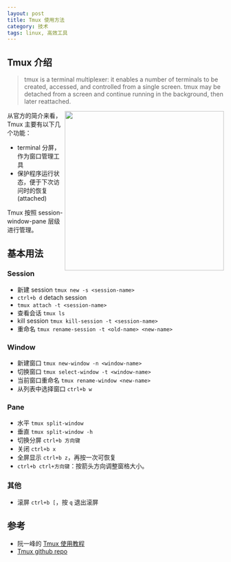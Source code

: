 ```yaml
---
layout: post
title: Tmux 使用方法
category: 技术
tags: linux, 高效工具
---
```


## Tmux 介绍

> tmux is a terminal multiplexer: it enables a number of terminals to be created, accessed, and controlled from a single screen. tmux may be detached from a screen and continue running in the background, then later reattached.

<img src="https://i.bmp.ovh/imgs/2020/05/8f31f0edbf5f04c5.png" width="370" align="right"/>

从官方的简介来看，Tmux 主要有以下几个功能：

- terminal 分屏，作为窗口管理工具
- 保护程序运行状态，便于下次访问时的恢复 (attached)

Tmux 按照 session-window-pane 层级进行管理。


## 基本用法

### Session

- 新建 session `tmux new -s <session-name>`
- `ctrl+b d` detach session
- `tmux attach -t <session-name>`
- 查看会话 `tmux ls`
- kill session `tmux kill-session -t <session-name>`
- 重命名 `tmux rename-session -t <old-name> <new-name>`

### Window

- 新建窗口 `tmux new-window -n <window-name>`
- 切换窗口 `tmux select-window -t <window-name>`
- 当前窗口重命名 `tmux rename-window <new-name>`
- 从列表中选择窗口 `ctrl+b w`

### Pane

- 水平 `tmux split-window`
- 垂直 `tmux split-window -h`
- 切换分屏 `ctrl+b 方向键`
- 关闭 `ctrl+b x`
- 全屏显示 `ctrl+b z`，再按一次可恢复
- `ctrl+b ctrl+方向键`：按箭头方向调整窗格大小。

### 其他

- 滚屏 `ctrl+b [`，按 `q` 退出滚屏

## 参考

- 阮一峰的 [Tmux 使用教程](http://www.ruanyifeng.com/blog/2019/10/tmux.html) 
- [Tmux github repo](https://github.com/tmux/tmux)


